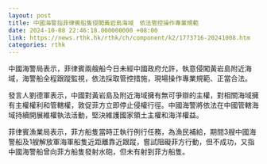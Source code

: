 ```yaml
---
layout: post
title: 中國海警指菲律賓船隻侵闖黃岩島海域　依法管控操作專業規範
date: 2024-10-08 22:46:18.000000000 +08:00
link: https://news.rthk.hk/rthk/ch/component/k2/1773716-20241008.htm
categories: rthk
---
```


中國海警局表示，菲律賓兩艘船今日未經中國政府允許，執意侵闖黃岩島附近海域，海警船全程跟蹤監視，依法採取管控措施，現場操作專業規範、正當合法。

發言人劉德軍表示，中國對黃岩島及附近海域擁有無可爭辯的主權，對相關海域擁有主權權利和管轄權，敦促菲方立即停止侵權行徑。中國海警將依法在中國管轄海域持續開展維權執法活動，堅決維護國家領土主權和海洋權益。

菲律賓漁業局表示，菲方船隻當時正執行例行任務，為漁民補給，期間3艘中國海警船及1艘解放軍海軍船隻近距離靠近跟蹤，嘗試阻礙菲方行動，但不成功，又指中國海警船曾向菲方船隻發射水砲，但未有射到菲方船隻。
